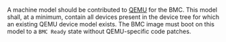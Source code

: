 A machine model should be contributed to [QEMU][qemu] for the BMC.  This
model shall, at a minimum, contain all devices present in the device tree for
which an existing QEMU device model exists.  The BMC image must boot on this
model to a `BMC Ready` state without QEMU-specific code patches.

[qemu]: https://github.com/qemu/qemu
